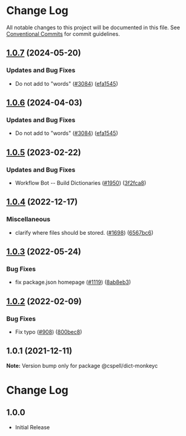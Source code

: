# Change Log

All notable changes to this project will be documented in this file.
See [Conventional Commits](https://conventionalcommits.org) for commit guidelines.

## [1.0.7](https://github.com/nschonni/cspell-dicts/compare/@cspell/dict-monkeyc-v1.0.6...@cspell/dict-monkeyc@1.0.7) (2024-05-20)


### Updates and Bug Fixes

* Do not add to "words" ([#3084](https://github.com/nschonni/cspell-dicts/issues/3084)) ([efa1545](https://github.com/nschonni/cspell-dicts/commit/efa1545b7455cf914976200630dc40cc39bb3133))

## [1.0.6](https://github.com/streetsidesoftware/cspell-dicts/compare/@cspell/dict-monkeyc@1.0.5...@cspell/dict-monkeyc@1.0.6) (2024-04-03)


### Updates and Bug Fixes

* Do not add to "words" ([#3084](https://github.com/streetsidesoftware/cspell-dicts/issues/3084)) ([efa1545](https://github.com/streetsidesoftware/cspell-dicts/commit/efa1545b7455cf914976200630dc40cc39bb3133))

## [1.0.5](https://github.com/streetsidesoftware/cspell-dicts/compare/@cspell/dict-monkeyc@1.0.4...@cspell/dict-monkeyc@1.0.5) (2023-02-22)


### Updates and Bug Fixes

* Workflow Bot -- Build Dictionaries ([#1950](https://github.com/streetsidesoftware/cspell-dicts/issues/1950)) ([3f2fca8](https://github.com/streetsidesoftware/cspell-dicts/commit/3f2fca8b64c800723cc572f5ef83e92d5ec64673))

## [1.0.4](https://github.com/streetsidesoftware/cspell-dicts/compare/@cspell/dict-monkeyc@1.0.3...@cspell/dict-monkeyc@1.0.4) (2022-12-17)


### Miscellaneous

* clarify where files should be stored. ([#1698](https://github.com/streetsidesoftware/cspell-dicts/issues/1698)) ([6567bc6](https://github.com/streetsidesoftware/cspell-dicts/commit/6567bc62130404cb32945bdcc3bf07316c839396))

## [1.0.3](https://github.com/streetsidesoftware/cspell-dicts/compare/@cspell/dict-monkeyc@1.0.2...@cspell/dict-monkeyc@1.0.3) (2022-05-24)


### Bug Fixes

* fix package.json homepage ([#1119](https://github.com/streetsidesoftware/cspell-dicts/issues/1119)) ([8ab8eb3](https://github.com/streetsidesoftware/cspell-dicts/commit/8ab8eb3733b7b9c783b5d93fdeff4d4ca739e8f4))





## [1.0.2](https://github.com/streetsidesoftware/cspell-dicts/compare/@cspell/dict-monkeyc@1.0.1...@cspell/dict-monkeyc@1.0.2) (2022-02-09)


### Bug Fixes

* Fix typo ([#908](https://github.com/streetsidesoftware/cspell-dicts/issues/908)) ([800bec8](https://github.com/streetsidesoftware/cspell-dicts/commit/800bec814558a84b3294d2fc2b37ec170686ac6a))





## 1.0.1 (2021-12-11)

**Note:** Version bump only for package @cspell/dict-monkeyc





# Change Log

## 1.0.0

- Initial Release
